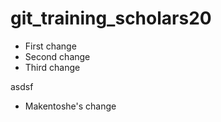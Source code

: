 # git_training_scholars20

- First change
- Second change
- Third change

asdsf
- Makentoshe's change